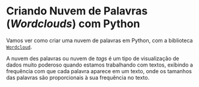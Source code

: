 # Criando Nuvem de Palavras (*Wordclouds*) com Python

Vamos ver como criar uma nuvem de palavras em Python, com a biblioteca [```Wordcloud```](https://github.com/amueller/word_cloud).

A nuvem des palavras ou nuvem de *tags* é um tipo de visualização de dados muito poderoso quando estamos trabalhando com textos, exibindo a frequência com que cada palavra aparece em um texto, onde os tamanhos das palavras são proporcionais à sua frequência no texto.
